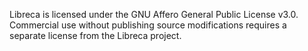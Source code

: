 Libreca is licensed under the GNU Affero General Public License v3.0.
Commercial use without publishing source modifications requires a separate license from the Libreca project.
